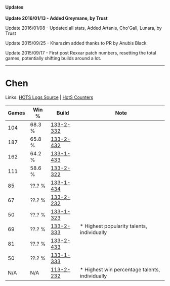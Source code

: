 #### Updates
**Update 2016/01/13 - Added Greymane, by Trust**

Update 2016/01/08 - Updated all stats, Added Artanis, Cho'Gall, Lunara, by Trust

Update 2015/09/25 - Kharazim added thanks to PR by Anubis Black

Update 2015/09/17 - First post Rexxar patch numbers, resetting the total games, potentially shifting builds around a lot.

***

# Chen

Links: [HOTS Logs Source](https://www.hotslogs.com/Sitewide/HeroDetails?Hero=Chen) | [HotS Counters](http://hotscounters.com/#/hero/Chen)

Games  | Win %  | Build     | Note
-----  | -----  | -----     | ----
104    | 68.3 % | [133-2-332](http://www.heroesfire.com/hots/talent-calculator/chen#hEhi) | 
187    | 65.8 % | [133-2-432](http://www.heroesfire.com/hots/talent-calculator/chen#hEjG) | 
162    | 64.2 % | [133-1-433](http://www.heroesfire.com/hots/talent-calculator/chen#hETf) | 
111    | 58.6 % | [133-2-322](http://www.heroesfire.com/hots/talent-calculator/chen#hEhY) | 
85     | ??.? % | [133-1-434](http://www.heroesfire.com/hots/talent-calculator/chen#hETg) | 
67     | ??.? % | [133-2-232](http://www.heroesfire.com/hots/talent-calculator/chen#hEg8) | 
50     | ??.? % | [133-1-323](http://www.heroesfire.com/hots/talent-calculator/chen#hERx) | 
69     | ??.? % | [133-2-333](http://www.heroesfire.com/hots/talent-calculator/chen#hEhj) | * Highest popularity talents, individually
81     | ??.? % | [133-2-433](http://www.heroesfire.com/hots/talent-calculator/chen#hEjH) | 
50     | ??.? % | [133-1-333](http://www.heroesfire.com/hots/talent-calculator/chen#hES5) | 
N/A    | N/A    | [113-2-232](http://www.heroesfire.com/hots/talent-calculator/chen#gTr8) | * Highest win percentage talents, individually
